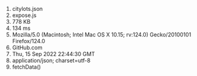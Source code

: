 1. citylots.json
2. expose.js
3. 778 KB
4. 134 ms
5. Mozilla/5.0 (Macintosh; Intel Mac OS X 10.15; rv:124.0) Gecko/20100101 Firefox/124.0
6. GitHub.com
7. Thu, 15 Sep 2022 22:44:30 GMT
8. application/json; charset=utf-8
9. fetchData()
